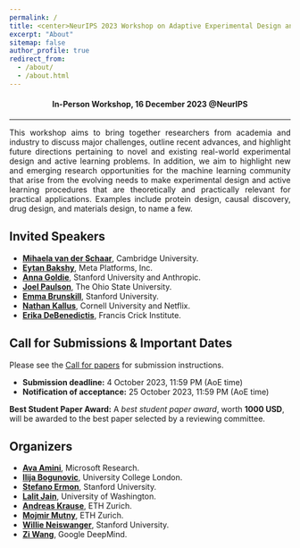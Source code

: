 ```yaml
---
permalink: /
title: <center>NeurIPS 2023 Workshop on Adaptive Experimental Design and Active Learning in the Real World</center>
excerpt: "About"
sitemap: false
author_profile: true
redirect_from: 
  - /about/
  - /about.html
---
```

#### <center> In-Person Workshop, 16 December 2023 @NeurIPS</center> ####
------
<p style="text-align: justify;">
This workshop aims to bring together researchers from academia and industry to discuss major challenges, outline recent advances, and highlight future directions pertaining to novel and existing real-world experimental design and active learning problems. In addition, we aim to highlight new and emerging research opportunities for the machine learning community that arise from the evolving needs to make experimental design and active learning procedures that are theoretically and practically relevant for practical applications. Examples include protein design, causal discovery, drug design, and materials design, to name a few.
</p>


Invited Speakers
------
* **[Mihaela van der Schaar](https://www.vanderschaar-lab.com/)**, Cambridge University.
* **[Eytan Bakshy](https://eytan.github.io/)**, Meta Platforms, Inc.
* **[Anna Goldie](https://www.annagoldie.com/)**, Stanford University and Anthropic.
* **[Joel Paulson](https://cbe.osu.edu/joel-paulson-laboratory-advanced-optimization-and-control)**, The Ohio State University.
* **[Emma Brunskill](https://cs.stanford.edu/people/ebrun/)**, Stanford University.
* **[Nathan Kallus](https://nathankallus.com/)**, Cornell University and Netflix.
* **[Erika DeBenedictis](https://www.erikadebenedictis.com/)**, Francis Crick Institute.


Call for Submissions & Important Dates
------
Please see the [Call for papers](https://realworldml.github.io/neurips2023/cfp/) for submission instructions.
* **Submission deadline:** 4 October 2023, 11:59 PM (AoE time)
* **Notification of acceptance:** 25 October 2023, 11:59 PM (AoE time)

**Best Student Paper Award:** A *best student paper award*, worth **1000 USD**, will be awarded to the best paper selected by a reviewing committee.


Organizers
------
* **[Ava Amini](https://www.mit.edu/~asolei/)**, Microsoft Research.
* **[Ilija Bogunovic](https://ilijabogunovic.com/)**, University College London.
* **[Stefano Ermon](https://cs.stanford.edu/~ermon/)**, Stanford University.
* **[Lalit Jain](http://lalitjain.com/)**, University of Washington.
* **[Andreas Krause](https://las.inf.ethz.ch/krausea)**, ETH Zurich.
* **[Mojmir Mutny](https://mojmirmutny.github.io/)**, ETH Zurich.
* **[Willie Neiswanger](https://willieneis.github.io/)**, Stanford University.
* **[Zi Wang](https://ziw.mit.edu/)**, Google DeepMind.
